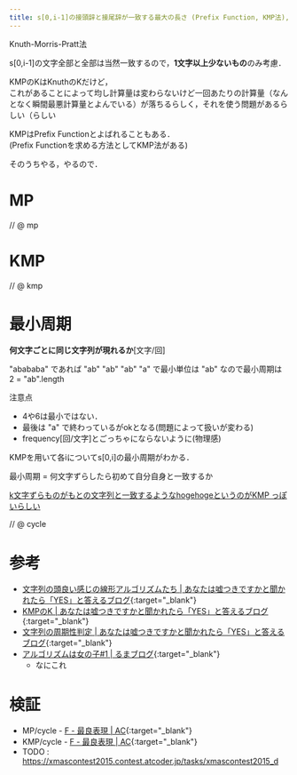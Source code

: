 ```yaml
---
title: s[0,i-1]の接頭辞と接尾辞が一致する最大の長さ (Prefix Function, KMP法), 最小周期
---
```


Knuth-Morris-Pratt法

s[0,i-1]の文字全部と全部は当然一致するので，**1文字以上少ないもの**のみ考慮．

KMPのKはKnuthのKだけど，  
これがあることによって均し計算量は変わらないけど一回あたりの計算量（なんとなく瞬間最悪計算量とよんでいる）が落ちるらしく，それを使う問題があるらしい（らしい

KMPはPrefix Functionとよばれることもある．  
(Prefix Functionを求める方法としてKMP法がある)

そのうちやる，やるので．

# MP

// @ mp

# KMP

// @ kmp

# 最小周期

**何文字ごとに同じ文字列が現れるか**\[文字/回]

"abababa" であれば "ab" "ab" "ab" "a" で最小単位は "ab" なので最小周期は 2 = "ab".length  

注意点

* 4や6は最小ではない．
* 最後は "a" で終わっているがokとなる(問題によって扱いが変わる)
* frequency\[回/文字]とごっちゃにならないように(物理感)

KMPを用いて各iについてs[0,i]の最小周期がわかる．

最小周期 = 何文字ずらしたら初めて自分自身と一致するか

[k文字ずらものがもとの文字列と一致するようなhogehogeというのがKMP
っぽいらしい](http://snuke.hatenablog.com/entry/2015/04/05/184819)

// @ cycle

# 参考

* [文字列の頭良い感じの線形アルゴリズムたち \| あなたは嘘つきですかと聞かれたら「YES」と答えるブログ](http://snuke.hatenablog.com/entry/2014/12/01/235807){:target="_blank"}
* [KMPのK \| あなたは嘘つきですかと聞かれたら「YES」と答えるブログ](http://snuke.hatenablog.com/entry/2017/07/18/101026){:target="_blank"}
* [文字列の周期性判定 \| あなたは嘘つきですかと聞かれたら「YES」と答えるブログ](http://snuke.hatenablog.com/entry/2015/04/05/184819){:target="_blank"}
* [アルゴリズムは女の子#1 \| るまブログ](https://tomorinao.blogspot.com/2018/03/1_20.html){:target="_blank"}
  * なにこれ

# 検証

* MP/cycle - [F - 最良表現 \| AC](https://beta.atcoder.jp/contests/arc060/submissions/2179734){:target="_blank"}
* KMP/cycle - [F - 最良表現 \| AC](https://beta.atcoder.jp/contests/arc060/submissions/2213473){:target="_blank"}
* TODO : https://xmascontest2015.contest.atcoder.jp/tasks/xmascontest2015_d

